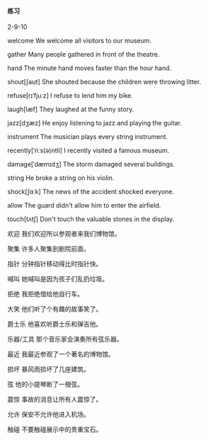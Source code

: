#### 练习

2-9-10

welcome	We welcome all visitors to our museum.

gather	Many people gathered in front of the theatre.

hand	The minute hand moves faster than the hour hand.

shout[ʃaʊt]	She shouted because the children were throwing litter.

refuse[rɪˈfjuːz]	I refuse to lend him my bike.

laugh[læf]	They laughed at the funny story.

jazz[dʒæz]	He enjoy listening to jazz and playing the guitar.

instrument	The musician plays every string instrument.

recently[ˈriːs(ə)ntli]	I recently visited a famous museum.

damage[ˈdæmɪdʒ]	The storm damaged several buildings.

string	He broke a string on his violin.

shock[ʃɑːk]	The news of the accident shocked everyone.

allow	The guard didn't allow him to enter the airfield.

touch[tʌtʃ]	Don't touch the valuable stones in the display.





欢迎	我们欢迎所以参观者来我们博物馆。

聚集	许多人聚集到剧院前面。

指针	分钟指针移动得比时指针快。

喊叫	她喊叫是因为孩子们乱扔垃圾。

拒绝	我拒绝借给他自行车。

大笑	他们听了个有趣的故事笑了。

爵士乐	他喜欢听爵士乐和弹吉他。

乐器/工具	那个音乐家会演奏所有弦乐器。

最近	我最近参观了一个著名的博物馆。

损坏	暴风雨损坏了几座建筑。

弦	他的小提琴断了一根弦。

震惊	事故的消息让所有人震惊了。

允许	保安不允许他进入机场。

触碰	不要触碰展示中的贵重宝石。